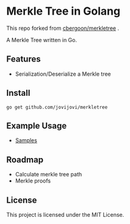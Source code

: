 # Merkle Tree in Golang

This repo forked from [cbergoon/merkletree](https://github.com/cbergoon/merkletree) .

A Merkle Tree written in Go.

## Features

- Serialization/Deserialize a Merkle tree

## Install

```
go get github.com/jovijovi/merkletree
```

## Example Usage

- [Samples](merkle_tree_test.go)

## Roadmap

- Calculate merkle tree path
- Merkle proofs

## License

This project is licensed under the MIT License.
